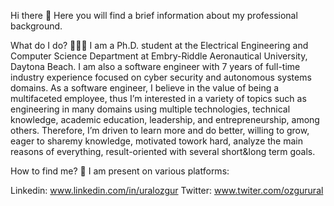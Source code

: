 Hi there 👋
Here you will find a brief information about my professional background.

What do I do? 👨🏻‍💻
I am a Ph.D. student at the Electrical Engineering and Computer Science Department at Embry-Riddle Aeronautical University,
Daytona Beach. I am also a software engineer with 7 years of full-time industry experience focused on cyber security and
autonomous systems domains. As a software engineer, I believe in the value of being a multifaceted employee, thus I’m
interested in a variety of topics such as engineering in many domains using multiple technologies, technical knowledge,
academic education, leadership, and entrepreneurship, among others. Therefore, I’m driven to learn more and do better,
willing to grow, eager to sharemy knowledge, motivated towork hard, analyze the main reasons of everything, result-oriented
with several short&long term goals.

How to find me? 📨
I am present on various platforms:

Linkedin: www.linkedin.com/in/uralozgur
Twitter: www.twiter.com/ozgurural
